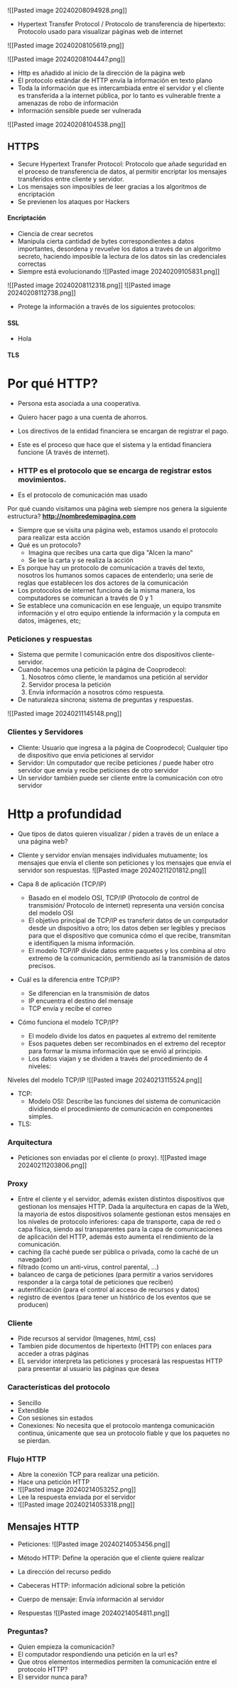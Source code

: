 ![[Pasted image 20240208094928.png]]

- Hypertext Transfer Protocol / Protocolo de transferencia de hipertexto: Protocolo usado para visualizar páginas web de internet

![[Pasted image 20240208105619.png]]

![[Pasted image 20240208104447.png]]
- Http es añadido al inicio de la dirección de la página web
- El protocolo estándar de HTTP envía la información en texto plano
- Toda la información que es intercambiada entre el servidor y el cliente es transferida a la internet pública, por lo tanto es vulnerable frente a amenazas de robo de información
- Información sensible puede ser vulnerada

![[Pasted image 20240208104538.png]]
## HTTPS
- Secure Hypertext Transfer Protocol: Protocolo que añade seguridad en el proceso de transferencia de datos, al permitir encriptar los mensajes transferidos entre cliente y servidor.
- Los mensajes son imposibles de leer gracias a los algoritmos de encriptación
- Se previenen los ataques por Hackers
#### Encriptación
- Ciencia de crear secretos
- Manipula cierta cantidad de bytes correspondientes a datos importantes, desordena y revuelve los datos a través de un algoritmo secreto, haciendo imposible la lectura de los datos sin las credenciales correctas
- Siempre está evolucionando
![[Pasted image 20240209105831.png]]



![[Pasted image 20240208112318.png]]
![[Pasted image 20240208112738.png]]

- Protege la información a través de los siguientes protocolos:

#### SSL
- Hola

#### TLS


# Por qué HTTP?

- Persona esta asociada a una cooperativa.
- Quiero hacer pago a una cuenta de ahorros.
- Los directivos de la entidad financiera se encargan de registrar el pago.
- Este es el proceso que hace que el sistema y la entidad financiera funcione (A través de internet).

- ### HTTP es el protocolo que se encarga de registrar estos movimientos.

- Es el protocolo de comunicación mas usado

Por qué cuando visitamos una página web siempre nos genera la siguiente estructura?
**http://nombredemipagina.com**
- Siempre que se visita una página web, estamos usando el protocolo para realizar esta acción
- Qué es un protocolo?
	- Imagina que recibes una carta que diga "Alcen la mano"
	- Se lee la carta y se realiza la acción
- Es porque hay un protocolo de comunicación a través del texto, nosotros los humanos somos capaces de entenderlo; una serie de reglas que establecen los dos actores de la comunicación
- Los protocolos de internet funciona de la misma manera, los computadores se comunican a través de 0 y 1
- Se establece una comunicación en ese lenguaje, un equipo transmite información y el otro equipo entiende la información y la computa en datos, imágenes, etc;

### Peticiones y respuestas
- Sistema que permite l comunicación entre dos dispositivos cliente-servidor.
- Cuando hacemos una petición la página de Cooprodecol:
	1. Nosotros cómo cliente, le mandamos una petición al servidor
	2. Servidor procesa la petición
	3. Envía información a nosotros cómo respuesta.
- De naturaleza síncrona; sistema de preguntas y respuestas.

![[Pasted image 20240211145148.png]]

### Clientes y Servidores

- Cliente: Usuario que ingresa a la página de Cooprodecol; Cualquier tipo de dispositivo que envía peticiones al servidor
- Servidor: Un computador que recibe peticiones / puede haber otro servidor que envía y recibe peticiones de otro servidor
- Un servidor también puede ser cliente entre la comunicación con otro servidor



# Http a profundidad

- Que tipos de datos quieren visualizar / piden a través de un enlace a una página web?
- Cliente y servidor envían mensajes individuales mutuamente; los mensajes que envía el cliente son peticiones y los mensajes que envía el servidor son respuestas.
![[Pasted image 20240211201812.png]]

- Capa 8 de aplicación (TCP/IP)
	- Basado en el modelo OSI, TCP/IP (Protocolo de control de transmisión/ Protocolo de internet) representa una versión concisa del modelo OSI
	- El objetivo principal de TCP/IP es transferir datos de un computador desde un dispositivo a otro; los datos deben ser legibles y precisos para que el dispositivo que comunica cómo el que recibe, transmitan e identifiquen la misma información.
	- El modelo TCP/IP divide datos entre paquetes y los combina al otro extremo de la comunicación, permitiendo así la transmisión de datos precisos.
- Cuál es la diferencia entre TCP/IP?
	- Se diferencian en la transmisión de datos
	- IP encuentra el destino del mensaje
	- TCP envía y recibe el correo
- Cómo funciona el modelo TCP/IP?
	- El modelo divide los datos en paquetes al extremo del remitente
	- Esos paquetes deben ser recombinados en el extremo del receptor para formar la misma información que se envió al principio.
	- Los datos viajan y se dividen a través del procedimiento de 4 niveles:

Niveles del modelo TCP/IP
![[Pasted image 20240213115524.png]]


-  TCP: 
	- Modelo OSI: Describe las funciones del sistema de comunicación dividiendo el procedimiento de comunicación en componentes simples.
- TLS: 

### Arquitectura
- Peticiones son enviadas por el cliente (o proxy).
![[Pasted image 20240211203806.png]]

### Proxy
- Entre el cliente y el servidor, además existen distintos dispositivos que gestionan los mensajes HTTP. Dada la arquitectura en capas de la Web, la mayoria de estos dispositivos solamente gestionan estos mensajes en los niveles de protocolo inferiores: capa de transporte, capa de red o capa física, siendo así transparentes para la capa de comunicaciones de aplicación del HTTP, además esto aumenta el rendimiento de la comunicación.
- caching (la caché puede ser pública o privada, como la caché de un navegador)
- filtrado (como un anti-virus, control parental, ...)
- balanceo de carga de peticiones (para permitir a varios servidores responder a la carga total de peticiones que reciben)
- autentificación (para el control al acceso de recursos y datos)
- registro de eventos (para tener un histórico de los eventos que se producen)

### Cliente
- Pide recursos al servidor (Imagenes, html, css)
- Tambien pide documentos de hipertexto (HTTP) con enlaces para acceder a otras páginas
- EL servidor interpreta las peticiones y procesará las respuestas HTTP para presentar al usuario las páginas que desea

### Características del protocolo
- Sencillo
- Extendible
- Con sesiones sin estados
- Conexiones: No necesita que el protocolo mantenga comunicación continua, únicamente que sea un protocolo fiable y que los paquetes no se pierdan.

### Flujo HTTP
- Abre la conexión TCP para realizar una petición.
- Hace una petición HTTP
- ![[Pasted image 20240214053252.png]]
- Lee la respuesta enviada por el servidor
- ![[Pasted image 20240214053318.png]]

## Mensajes HTTP
- Peticiones:
![[Pasted image 20240214053456.png]]

- Método HTTP: Define la operación que el cliente quiere realizar
- La dirección del recurso pedido
- Cabeceras HTTP: información adicional sobre la petición
- Cuerpo de mensaje: Envía información al servidor

- Respuestas
![[Pasted image 20240214054811.png]]




### Preguntas?
- Quien empieza la comunicación?
- El computador respondiendo una petición en la url es?
- Que otros elementos intermedios permiten la comunicación entre el protocolo HTTP?
- El servidor nunca para?
